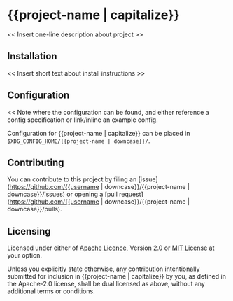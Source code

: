 # {{project-name | capitalize}}

<< Insert one-line description about project >>

## Installation

<< Insert short text about install instructions >>

## Configuration

<< Note where the configuration can be found, and either reference a config specification or link/inline an example config.

Configuration for {{project-name | capitalize}} can be placed in `$XDG_CONFIG_HOME/{{project-name | downcase}}/`.

## Contributing

You can contribute to this project by filing an [issue](https://github.com/{{username | downcase}}/{{project-name | downcase}}/issues) or opening a [pull request](https://github.com/{{username | downcase}}/{{project-name | downcase}}/pulls).

## Licensing

Licensed under either of [Apache Licence](LICENSE-APACHE), Version 2.0 or [MIT License](LICENSE-MIT) at your option.

Unless you explicitly state otherwise, any contribution intentionally submitted for inclusion in {{project-name | capitalize}} by you,
as defined in the Apache-2.0 license, shall be dual licensed as above, without any additional terms or conditions.
